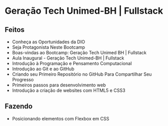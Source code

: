 # Geração Tech Unimed-BH | Fullstack

 ## Feitos
 - Conheça as Oportunidades da DIO
 - Seja Protagonista Neste Bootcamp
 - Boas-vindas ao Bootcamp: Geração Tech Unimed BH | Fullstack
 - Aula Inaugural - Geração Tech Unimed-BH | Fullstack
 - Introdução à Programação e Pensamento Computacional
 - Introdução ao Git e ao GitHub
 - Criando seu Primeiro Repositório no GitHub Para Compartilhar Seu Progresso 
 - Primeiros passos para desenvolvimento web
 - Introdução a criação de websites com HTML5 e CSS3

## Fazendo
- Posicionando elementos com Flexbox em CSS
